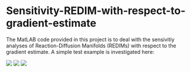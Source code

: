 # Sensitivity-REDIM-with-respect-to-gradient-estimate

The MatLAB code provided in this project is to deal with the sensivitiy analyses of Reaction-Diffusion Manifolds (REDIMs) with respect to the gradient estimate. 
A simple test example is investigated here:

<img src="https://render.githubusercontent.com/render/math?math=\frac{\partial\psi_1}{\partial t} =- k_1 \psi_1  %2B ~~~~~~~~~~~ d \frac{\partial^2\psi_1}{\partial x^2}">

<img src="https://render.githubusercontent.com/render/math?math=\frac{\partial\psi_1}{\partial t} = %2B k_1 \psi_1 - k_2 \psi_2  %2B d \frac{\partial^2\psi_2}{\partial x^2}">

<img src="https://render.githubusercontent.com/render/math?math=\frac{\partial\psi_1}{\partial t} = %2B k_2 \psi_2 - k_3 \psi_3 %2B d \frac{\partial^2\psi_3}{\partial x^2}">


